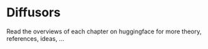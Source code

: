 # Diffusors

Read the overviews of each chapter on huggingface for more theory, references, ideas, ...